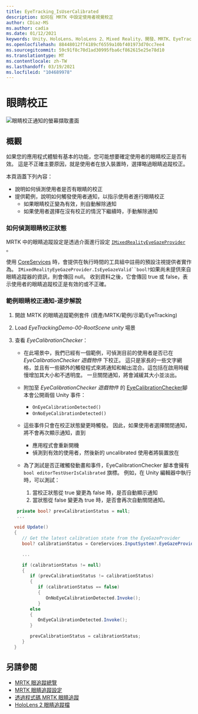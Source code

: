 ```yaml
---
title: EyeTracking_IsUserCalibrated
description: 如何在 MRTK 中設定使用者視覺校正
author: CDiaz-MS
ms.author: cadia
ms.date: 01/12/2021
keywords: Unity、HoloLens、HoloLens 2、Mixed Reality、開發、MRTK、EyeTracking、校正、
ms.openlocfilehash: 88448012ff4189cf6559a10bf401973d70cc7ee4
ms.sourcegitcommit: 59c91f8c70d1ad30995fba6cf862615e25e78d10
ms.translationtype: MT
ms.contentlocale: zh-TW
ms.lasthandoff: 03/19/2021
ms.locfileid: "104689978"
---
```

# <a name="eye-calibration"></a>眼睛校正

![眼睛校正通知的螢幕擷取畫面](../Images/EyeTracking/mrtk_et_calibration_notification_example.jpg)

## <a name="overview"></a>概觀

如果您的應用程式體驗有基本的功能，您可能想要確定使用者的眼睛校正是否有效。
這是不正確主要原因，就是使用者在放入裝置時，選擇略過眼睛追蹤校正。

本頁涵蓋下列內容：

- 說明如何偵測使用者是否有眼睛的校正
- 提供範例，說明如何觸發使用者通知，以指示使用者進行眼睛校正
  - 如果眼睛校正變為有效，則自動解除通知
  - 如果使用者選擇在沒有校正的情況下繼續時，手動解除通知

### <a name="how-to-detect-the-eye-calibration-state"></a>如何偵測眼睛校正狀態

MRTK 中的眼睛追蹤設定是透過介面進行設定 [`IMixedRealityEyeGazeProvider`](xref:Microsoft.MixedReality.Toolkit.Input.IMixedRealityEyeGazeProvider) 。

使用 [CoreServices](EyeTracking_EyeGazeProvider.md) 時，會提供在執行時間的工具組中註冊的預設注視提供者實作為。 `IMixedRealityEyeGazeProvider.IsEyeGazeValid``bool?`如果尚未提供來自眼睛追蹤器的資訊，則會傳回 null。
收到資料之後，它會傳回 true 或 false，表示使用者的眼睛追蹤校正是有效的或不正確。

### <a name="sample-eye-calibration-notification---step-by-step"></a>範例眼睛校正通知-逐步解說

1. 開啟 MRTK 的眼睛追蹤範例套件 (資產/MRTK/範例/示範/EyeTracking) 

2. Load _EyeTrackingDemo-00-RootScene unity_ 場景

3. 查看 _EyeCalibrationChecker_：
   - 在此場景中，我們已經有一個範例，可偵測目前的使用者是否已在 *_EyeCalibrationChecker_ 遊戲物件* 下校正。
這只是家長的一些文字網格，並且有一些額外的觸發程式來將通知和輸出混合。這包括在啟用時緩慢增加其大小和不透明度。
一旦關閉通知，將會減緩其大小並淡出。

   - 附加至 *_EyeCalibrationChecker_ 遊戲物件* 的 [EyeCalibrationChecker](xref:Microsoft.MixedReality.Toolkit.Examples.Demos.EyeTracking.EyeCalibrationChecker)腳本會公開兩個 Unity 事件：
      - `OnEyeCalibrationDetected()`
      - `OnNoEyeCalibrationDetected()`

   - 這些事件只會在校正狀態變更時觸發。 因此，如果使用者選擇關閉通知，將不會再次顯示通知，直到
      - 應用程式會重新開機
      - 偵測到有效的使用者，然後新的 uncalibrated 使用者將裝置放在

   - 為了測試是否正確觸發動畫和事件，EyeCalibrationChecker 腳本會擁有 `bool editorTestUserIsCalibrated` 旗標。 例如，在 Unity 編輯器中執行時，可以測試：
      1. 當校正狀態從 true 變更為 false 時，是否自動顯示通知
      1. 當狀態從 false 變更為 true 時，是否會再次自動關閉通知。

```c#
    private bool? prevCalibrationStatus = null;
    ...

   void Update()
   {
      // Get the latest calibration state from the EyeGazeProvider
      bool? calibrationStatus = CoreServices.InputSystem?.EyeGazeProvider?.IsEyeCalibrationValid;

      ...

      if (calibrationStatus != null)
      {
         if (prevCalibrationStatus != calibrationStatus)
         {
            if (calibrationStatus == false)
            {
               OnNoEyeCalibrationDetected.Invoke();
            }
         else
         {
            OnEyeCalibrationDetected.Invoke();
         }

         prevCalibrationStatus = calibrationStatus;
      }
   }
```

## <a name="see-also"></a>另請參閱

- [MRTK 眼追蹤總覽](EyeTracking_Main.md)
- [MRTK 眼睛追蹤設定](EyeTracking_BasicSetup.md)
- [透過程式碼 MRTK 眼睛追蹤](EyeTracking_EyeGazeProvider.md)
- [HoloLens 2 眼睛追蹤檔](https://docs.microsoft.com/windows/mixed-reality/eye-tracking)
